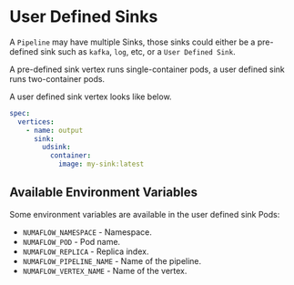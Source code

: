 # User Defined Sinks

A `Pipeline` may have multiple Sinks, those sinks could either be a pre-defined sink such as `kafka`, `log`, etc, or a `User Defined Sink`.

A pre-defined sink vertex runs single-container pods, a user defined sink runs two-container pods.

A user defined sink vertex looks like below.

```yaml
spec:
  vertices:
    - name: output
      sink:
        udsink:
          container:
            image: my-sink:latest
```

## Available Environment Variables

Some environment variables are available in the user defined sink Pods:

- `NUMAFLOW_NAMESPACE` - Namespace.
- `NUMAFLOW_POD` - Pod name.
- `NUMAFLOW_REPLICA` - Replica index.
- `NUMAFLOW_PIPELINE_NAME` - Name of the pipeline.
- `NUMAFLOW_VERTEX_NAME` - Name of the vertex.
